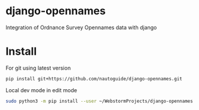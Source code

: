 # django-opennames
Integration of Ordnance Survey Opennames data with django

# Install

For git using latest version

```bash
pip install git+https://github.com/nautoguide/django-opennames.git
```

Local dev mode in edit mode

```bash
sudo python3 -m pip install --user ~/WebstormProjects/django-opennames
```
